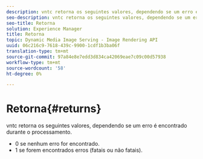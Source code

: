```yaml
---
description: vntc retorna os seguintes valores, dependendo se um erro é encontrado durante o processamento.
seo-description: vntc retorna os seguintes valores, dependendo se um erro é encontrado durante o processamento.
seo-title: Retorna
solution: Experience Manager
title: Retorna
topic: Dynamic Media Image Serving - Image Rendering API
uuid: 06c216c9-7618-439c-9900-1cdf1b3ba06f
translation-type: tm+mt
source-git-commit: 97a84e8e7edd3d834ca42069eae7c09c00d57938
workflow-type: tm+mt
source-wordcount: '58'
ht-degree: 0%

---
```



# Retorna{#returns}

vntc retorna os seguintes valores, dependendo se um erro é encontrado durante o processamento.

* 0 se nenhum erro for encontrado.
* 1 se forem encontrados erros (fatais ou não fatais).

